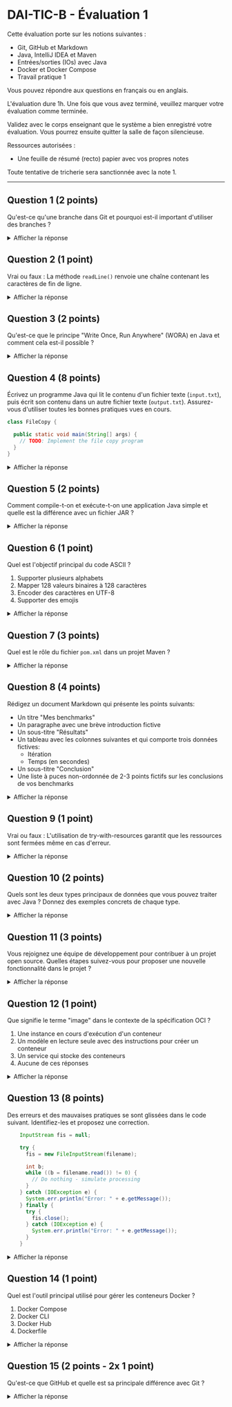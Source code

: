 # DAI-TIC-B - Évaluation 1

Cette évaluation porte sur les notions suivantes :

- Git, GitHub et Markdown
- Java, IntelliJ IDEA et Maven
- Entrées/sorties (IOs) avec Java
- Docker et Docker Compose
- Travail pratique 1

Vous pouvez répondre aux questions en français ou en anglais.

L'évaluation dure 1h. Une fois que vous avez terminé, veuillez marquer votre
évaluation comme terminée.

Validez avec le corps enseignant que le système a bien enregistré votre
évaluation. Vous pourrez ensuite quitter la salle de façon silencieuse.

Ressources autorisées :

- Une feuille de résumé (recto) papier avec vos propres notes

Toute tentative de tricherie sera sanctionnée avec la note 1.

---

## Question 1 (2 points)

Qu'est-ce qu'une branche dans Git et pourquoi est-il important d'utiliser des
branches ?

<details>
<summary>Afficher la réponse</summary>

Une branche dans Git est une version distincte du dépôt qui permet de travailler
sur différentes fonctionnalités ou corrections sans affecter le reste du projet
(1 point). L'utilisation de branches facilite le développement en parallèle et
aide à gérer les différentes versions du projet (1 point).

</details>

## Question 2 (1 point)

Vrai ou faux : La méthode `readLine()` renvoie une chaîne contenant les
caractères de fin de ligne.

<details>
<summary>Afficher la réponse</summary>

Faux (1 point)

</details>

## Question 3 (2 points)

Qu'est-ce que le principe "Write Once, Run Anywhere" (WORA) en Java et comment
cela est-il possible ?

<details>
<summary>Afficher la réponse</summary>

Le principe WORA signifie que le code Java compilé peut fonctionner sur toutes
les plateformes qui supportent Java (1 point), grâce à la machine virtuelle Java
(JVM) (1 point).

</details>

## Question 4 (8 points)

Écrivez un programme Java qui lit le contenu d'un fichier texte (`input.txt`),
puis écrit son contenu dans un autre fichier texte (`output.txt`). Assurez-vous
d'utiliser toutes les bonnes pratiques vues en cours.

```java
class FileCopy {

  public static void main(String[] args) {
    // TODO: Implement the file copy program
  }
}
```

<details>
<summary>Afficher la réponse</summary>

```java
import java.io.*;
import java.nio.charset.StandardCharsets;

class FileCopy {

  public static void main(String[] args) {
    try ( // Try-with-resources to automatically close the resources (1 point)
        Reader reader = new FileReader("input.txt", StandardCharsets.UTF_8); // Use FileReader (0.5 point) with UTF-8 encoding (0.5 point)
        BufferedReader br = new BufferedReader(reader); // Use BufferedReader for efficiency (1 point)
        Writer writer = new FileWriter("output.txt", StandardCharsets.UTF_8); // Use FileWriter (0.5 point) with UTF-8 encoding (0.5 point)
        BufferedWriter bw = new BufferedWriter(writer) // Use BufferedWriter for efficiency (1 point)
    ) {
      int c;
      // Read the file character by character until the end of the file (1 point)
      while ((c = br.read()) != -1) {
        // Write the character to the output file (1 point)
        bw.write(c);
      }

      // Flush the buffer to ensure all data is written (1 point)
      bw.flush();
    } catch (IOException e) {
      e.printStackTrace();
    }
  }
}
```

</details>

## Question 5 (2 points)

Comment compile-t-on et exécute-t-on une application Java simple et quelle est
la différence avec un fichier JAR ?

<details>
<summary>Afficher la réponse</summary>

Une application Java est compilée avec la commande `javac NomDuFichier.java`
(0.5 point) et exécutée avec la commande `java NomDuFichier` (0.5 point). La
différence avec un fichier JAR est qu'un fichier JAR une archive contenant le
bytecode et les ressources associées à une application Java (0.5 point), et peut
être exécuté avec la commande `java -jar NomDuFichier.jar` (0.5 point).

</details>

## Question 6 (1 point)

Quel est l'objectif principal du code ASCII ?

1. Supporter plusieurs alphabets
2. Mapper 128 valeurs binaires à 128 caractères
3. Encoder des caractères en UTF-8
4. Supporter des emojis

<details>
<summary>Afficher la réponse</summary>

Mapper 128 valeurs binaires à 128 caractères (1 point)

</details>

## Question 7 (3 points)

Quel est le rôle du fichier `pom.xml` dans un projet Maven ?

<details>
<summary>Afficher la réponse</summary>

Le fichier `pom.xml` contient la configuration du projet Maven (1 point),
incluant les dépendances (1 point) et les informations de construction du projet
(1 point).

</details>

## Question 8 (4 points)

Rédigez un document Markdown qui présente les points suivants:

- Un titre "Mes benchmarks"
- Un paragraphe avec une brève introduction fictive
- Un sous-titre "Résultats"
- Un tableau avec les colonnes suivantes et qui comporte trois données fictives:
  - Itération
  - Temps (en secondes)
- Un sous-titre "Conclusion"
- Une liste à puces non-ordonnée de 2-3 points fictifs sur les conclusions de
  vos benchmarks

<details>
<summary>Afficher la réponse</summary>

```markdown
# Mes benchmarks (0.5 point)

Ceci est une introduction fictive. (0.5 point)

## Résultats (0.5 point)

| Itération (0.5 point) | Temps (en secondes) (0.5 point) |
| --------------------- | ------------------------------- |
| 1 (0.5 point)         | 10                              |
| 2                     | 15                              |
| 3                     | 20                              |

## Conclusion (0.5 point)

- Les résultats montrent que... (0.5 point)
- Les performances sont...
```

</details>

## Question 9 (1 point)

Vrai ou faux : L'utilisation de try-with-resources garantit que les ressources
sont fermées même en cas d'erreur.

<details>
<summary>Afficher la réponse</summary>

Vrai (1 point)

</details>

## Question 10 (2 points)

Quels sont les deux types principaux de données que vous pouvez traiter avec
Java ? Donnez des exemples concrets de chaque type.

<details>
<summary>Afficher la réponse</summary>

1. Des fichiers texte (0.5 point). Exemple, lire et écrire des données dans un
   fichier Markdown (0.5 point).
2. Des fichiers binaires (0.5 point). Exemple, lire et écrire des données dans
   un fichier PDF. (0.5 point)

</details>

## Question 11 (3 points)

Vous rejoignez une équipe de développement pour contribuer à un projet open
source. Quelles étapes suivez-vous pour proposer une nouvelle fonctionnalité
dans le projet ?

<details>
<summary>Afficher la réponse</summary>

- Ouvrez une issue pour discuter de la fonctionnalité (facultatif, mais
  recommandé)
- Clonez ou forker le projet et basculez vers une nouvelle branche
- Effectuez vos modifications, effectuez des commits et poussez-les aussi
  souvent que vous le souhaitez
- Créez la pull request
- Les mainteneurs examinent et mergent si tout est en ordre
- Vous pouvez supprimer la branche ou le fork

Il s'agit d'un workflow permettant d'intégrer de façon collaborative et efficace
de nouvelles fonctionnalités dans un projet.

</details>

## Question 12 (1 point)

Que signifie le terme "image" dans le contexte de la spécification OCI ?

1. Une instance en cours d'exécution d'un conteneur
2. Un modèle en lecture seule avec des instructions pour créer un conteneur
3. Un service qui stocke des conteneurs
4. Aucune de ces réponses

<details>
<summary>Afficher la réponse</summary>

Un modèle en lecture seule avec des instructions pour créer un conteneur (1
point)

</details>

## Question 13 (8 points)

Des erreurs et des mauvaises pratiques se sont glissées dans le code suivant.
Identifiez-les et proposez une correction.

```java
    InputStream fis = null;

    try {
      fis = new FileInputStream(filename);

      int b;
      while ((b = filename.read()) != 0) {
        // Do nothing - simulate processing
      }
    } catch (IOException e) {
      System.err.println("Error: " + e.getMessage());
    } finally {
      try {
        fis.close();
      } catch (IOException e) {
        System.err.println("Error: " + e.getMessage());
      }
    }
```

<details>
<summary>Afficher la réponse</summary>

```java
    // Commentaires
    InputStream fis = null;

    try {
      fis = new FileInputStream(filename); // Non-buffered (1 point + 1 point pour la correction)

      int b;
      while ((b = filename.read()) != 0) { // On lit la variable filename au lieu de fis (1 point + 1 point pour la correction) + Different de 0 au lieu de -1 (1 point + 1 point pour la correction)
        // Do nothing - simulate processing
      }
    } catch (IOException e) {
      System.err.println("Error: " + e.getMessage());
    } finally {
      // La condition `if (fis != null)` est manquante (1 point + 1 point pour la correction)
        try {
          fis.close();
        } catch (IOException e) {
          System.err.println("Error: " + e.getMessage());
        }
    }
```

```java
    // Corrections
    InputStream fis = null;

    try {
      fis = new FileInputStream(filename);BufferedInputStream bis = new BufferedInputStream(fis);

      int b;
      while ((b = bis.read()) != -1) {
          System.out.print(b);
      }

      bis.close();
    } catch (IOException e) {
      System.err.println("Error: " + e.getMessage());
    } finally {
        if (fis != null) {
            try {
              fis.close();
            } catch (IOException e) {
              System.err.println("Error: " + e.getMessage());
            }
        }
    }
```

</details>

## Question 14 (1 point)

Quel est l'outil principal utilisé pour gérer les conteneurs Docker ?

1. Docker Compose
2. Docker CLI
3. Docker Hub
4. Dockerfile

<details>
<summary>Afficher la réponse</summary>

Docker CLI (1 point)

> [!NOTE]
>
> Docker Compose peut gérer des conteneurs mais il ne s'agit pas de l'outil
> principal pour cette tâche. Pour les personnes qui avaient sélectionner
> _"Docker Compose"_, nous vous avons donné tous les points car la question peut
> effectivement porter à confusion.

</details>

## Question 15 (2 points - 2x 1 point)

Qu'est-ce que GitHub et quelle est sa principale différence avec Git ?

<details>
<summary>Afficher la réponse</summary>

GitHub est une plateforme de service basée sur le cloud pour le développement de
logiciels et le contrôle de version utilisant Git (1 point). La principale
différence est que Git est un outil de versionnement local, tandis que GitHub
fournit une interface web et des fonctionnalités sociales pour gérer des dépôts
Git en ligne. (1 point)

</details>
